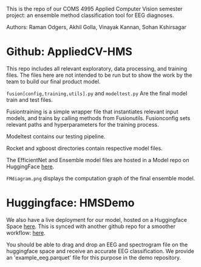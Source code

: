 This is the repo of our COMS 4995 Applied Computer Vision semester project: an ensemble method classification tool for EEG diagnoses.

Authors: Raman Odgers, Akhil Golla, Vinayak Kannan, Sohan Kshirsagar

# Github: AppliedCV-HMS
This repo includes all relevant exploratory, data processing, and training files.
The files here are not intended to be run but to show the work by the team to build our final product model.

`fusion[config,training,utils].py` and `modeltest.py` Are the final model train and test files. 

Fusiontraining is a simple wrapper file that instantiates relevant input models, and trains by calling methods from Fusionutils. Fusionconfig sets relevant paths and hyperparameters for the training process. 

Modeltest contains our testing pipeline. 

Rocket and xgboost directories contain respective model files. 

The EfficientNet and Ensemble model files are hosted in a Model repo on HuggingFace [here](https://huggingface.co/ramanodgers/HMSensemble).

`FMdiagram.png` displays the computation graph of the final ensemble model. 

# Huggingface: HMSDemo
We also have a live deployment for our model, hosted on a Huggingface Space [here](https://huggingface.co/spaces/ramanodgers/HMSDemo). 
This is synced with another github repo for a smoother workflow: [here](https://github.com/ramanodgers/HMSDemo).

You should be able to drag and drop an EEG and spectrogram file on the huggingface space and receive an accurate EEG classification. 
We provide an 'example_eeg.parquet' file for this purpose in the demo repository.  

